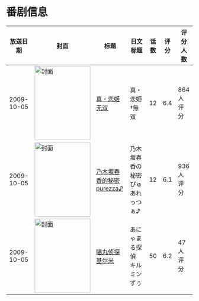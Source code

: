 # 番剧信息

|放送日期|封面|标题|日文标题|话数|评分|评分人数|
|---|---|---|---|---|---|---|
|2009-10-05|<img src="//lain.bgm.tv/pic/cover/c/a4/31/2606_fG9rK.jpg" alt="封面" style="width:150px;height:200px;object-fit:cover;">|[真・恋姬无双](https://bangumi.tv/subject/2606)|真・恋姫†無双|12|6.4|864人评分|
|2009-10-05|<img src="//lain.bgm.tv/pic/cover/c/d7/56/2608_JL9LX.jpg" alt="封面" style="width:150px;height:200px;object-fit:cover;">|[乃木坂春香的秘密 purezza♪](https://bangumi.tv/subject/2608)|乃木坂春香の秘密 ぴゅあれっつぁ♪|12|6.1|936人评分|
|2009-10-05|<img src="//lain.bgm.tv/pic/cover/c/bd/b6/3069_7Bmbj.jpg" alt="封面" style="width:150px;height:200px;object-fit:cover;">|[喵丸侦探基尔米](https://bangumi.tv/subject/3069)|あにゃまる探偵 キルミンずぅ|50|6.2|47人评分|

